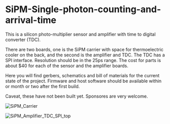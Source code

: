 # SiPM-Single-photon-counting-and-arrival-time

This is a silicon photo-multiplier sensor and amplifier with time to digital converter (TDC).

There are two boards, one is the SiPM carrier with space for  thermoelectric cooler on the back, and the second is the amplifier and TDC.  The TDC has a SPI interface.  Resolution should be in the 25ps range.
The cost for parts is about $40 for each of the sensor and the amplifier boards.

Here you will find gerbers, schematics and bill of materials for the current state of the project.  Firmware and host software should  be available within or month or two after the first build.

Caveat, these have not been built yet.  Sponsores are very welcome.

![SiPM_Carrier](https://github.com/user-attachments/assets/c80aea53-cabe-48d9-a1c9-c742df434c67)

![SiPM_Amplifier_TDC_SPI_top](https://github.com/user-attachments/assets/7d67d5c5-aa69-479b-b640-69460ece610e)
